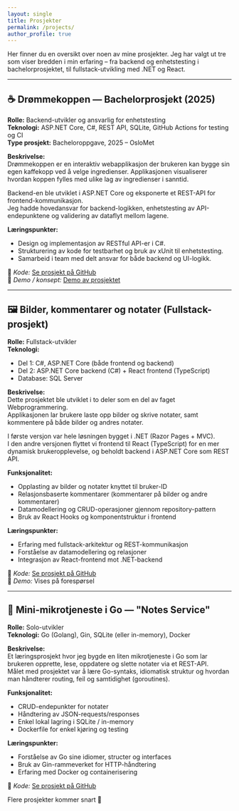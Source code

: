 ```yaml
---
layout: single
title: Prosjekter
permalink: /projects/
author_profile: true
---
```


Her finner du en oversikt over noen av mine prosjekter. Jeg har valgt ut tre som viser bredden i min erfaring – fra backend og enhetstesting i bachelorprosjektet, til fullstack-utvikling med .NET og React.

---

## ☕ Drømmekoppen — Bachelorprosjekt (2025)

**Rolle:** Backend-utvikler og ansvarlig for enhetstesting  
**Teknologi:** ASP.NET Core, C#, REST API, SQLite, GitHub Actions for testing og CI  
**Type prosjekt:** Bacheloroppgave, 2025 – OsloMet

**Beskrivelse:**  
Drømmekoppen er en interaktiv webapplikasjon der brukeren kan bygge sin egen kaffekopp ved å velge ingredienser. Applikasjonen visualiserer hvordan koppen fylles med ulike lag av ingredienser i sanntid.

Backend-en ble utviklet i ASP.NET Core og eksponerte et REST-API for frontend-kommunikasjon.  
Jeg hadde hovedansvar for backend-logikken, enhetstesting av API-endepunktene og validering av dataflyt mellom lagene.

**Læringspunkter:**

- Design og implementasjon av RESTful API-er i C#.
- Strukturering av kode for testbarhet og bruk av xUnit til enhetstesting.
- Samarbeid i team med delt ansvar for både backend og UI-logikk.

📎 _Kode:_ [Se prosjekt på GitHub](https://github.com/LightningGoose/Drommekoppen)  
🧠 _Demo / konsept:_ [Demo av prosjektet](https://matchaogmocha.no/)

---

## 🖼️ Bilder, kommentarer og notater (Fullstack-prosjekt)

**Rolle:** Fullstack-utvikler  
**Teknologi:**

- Del 1: C#, ASP.NET Core (både frontend og backend)
- Del 2: ASP.NET Core backend (C#) + React frontend (TypeScript)
- Database: SQL Server

**Beskrivelse:**  
Dette prosjektet ble utviklet i to deler som en del av faget Webprogrammering.  
Applikasjonen lar brukere laste opp bilder og skrive notater, samt kommentere på både bilder og andres notater.

I første versjon var hele løsningen bygget i .NET (Razor Pages + MVC).  
I den andre versjonen flyttet vi frontend til React (TypeScript) for en mer dynamisk brukeropplevelse, og beholdt backend i ASP.NET Core som REST API.

**Funksjonalitet:**

- Opplasting av bilder og notater knyttet til bruker-ID
- Relasjonsbaserte kommentarer (kommentarer på bilder og andre kommentarer)
- Datamodellering og CRUD-operasjoner gjennom repository-pattern
- Bruk av React Hooks og komponentstruktur i frontend

**Læringspunkter:**

- Erfaring med fullstack-arkitektur og REST-kommunikasjon
- Forståelse av datamodellering og relasjoner
- Integrasjon av React-frontend mot .NET-backend

📎 _Kode:_ [Se prosjekt på GitHub](https://github.com/Selundq/ITPE3200-React)  
🧠 _Demo:_ Vises på forespørsel

---

## 🧩 Mini-mikrotjeneste i Go — "Notes Service"

**Rolle:** Solo-utvikler  
**Teknologi:** Go (Golang), Gin, SQLite (eller in-memory), Docker

**Beskrivelse:**  
Et læringsprosjekt hvor jeg bygde en liten mikrotjeneste i Go som lar brukeren opprette, lese, oppdatere og slette notater via et REST-API.  
Målet med prosjektet var å lære Go-syntaks, idiomatisk struktur og hvordan man håndterer routing, feil og samtidighet (goroutines).

**Funksjonalitet:**

- CRUD-endepunkter for notater
- Håndtering av JSON-requests/responses
- Enkel lokal lagring i SQLite / in-memory
- Dockerfile for enkel kjøring og testing

**Læringspunkter:**

- Forståelse av Go sine idiomer, structer og interfaces
- Bruk av Gin-rammeverket for HTTP-håndtering
- Erfaring med Docker og containerisering

📎 _Kode:_ [Se prosjekt på GitHub](#)

Flere prosjekter kommer snart 🚧
